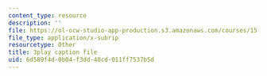 ```yaml
---
content_type: resource
description: ''
file: https://ol-ocw-studio-app-production.s3.amazonaws.com/courses/15-401-finance-theory-i-fall-2008/6d589f4d0b04f3dd40cd011ff7537b5d_sMKQywwkIjQ.srt
file_type: application/x-subrip
resourcetype: Other
title: 3play caption file
uid: 6d589f4d-0b04-f3dd-40cd-011ff7537b5d
---
```

